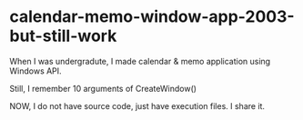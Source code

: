 # calendar-memo-window-app-2003-but-still-work

When I was undergradute, I made calendar & memo application using Windows API.

Still, I remember 10 arguments of CreateWindow()

NOW, I do not have source code, just have execution files. I share it.
